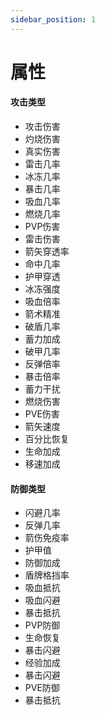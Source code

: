 ```yaml
---
sidebar_position: 1
---
```


# 属性

#### 攻击类型

- 攻击伤害
- 灼烧伤害
- 真实伤害
- 雷击几率
- 冰冻几率
- 暴击几率
- 吸血几率
- 燃烧几率
- PVP伤害
- 雷击伤害
- 箭矢穿透率
- 命中几率
- 护甲穿透
- 冰冻强度
- 吸血倍率
- 箭术精准
- 破盾几率
- 蓄力加成
- 破甲几率
- 反弹倍率
- 暴击倍率
- 蓄力干扰
- 燃烧伤害
- PVE伤害
- 箭矢速度
- 百分比恢复
- 生命加成
- 移速加成

#### 防御类型
- 闪避几率
- 反弹几率
- 箭伤免疫率
- 护甲值
- 防御加成
- 盾牌格挡率
- 吸血抵抗
- 吸血闪避
- 暴击抵抗
- PVP防御
- 生命恢复
- 暴击闪避
- 经验加成
- 暴击闪避
- PVE防御
- 暴击抵抗













